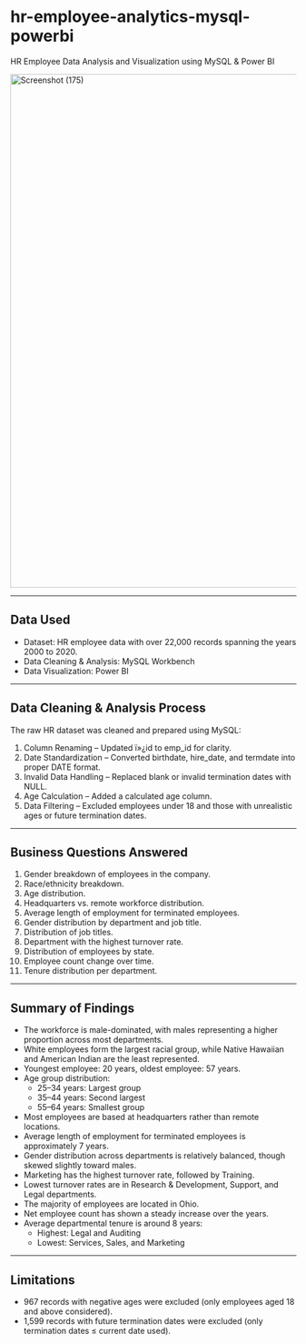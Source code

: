 # hr-employee-analytics-mysql-powerbi
HR Employee Data Analysis and Visualization using MySQL &amp; Power BI


<img width="1601" height="903" alt="Screenshot (175)" src="https://github.com/user-attachments/assets/4a317228-47b4-4421-87a4-27fb2cca31a8" />



---

## Data Used
- Dataset: HR employee data with over 22,000 records spanning the years 2000 to 2020.
- Data Cleaning & Analysis: MySQL Workbench
- Data Visualization: Power BI

---

## Data Cleaning & Analysis Process
The raw HR dataset was cleaned and prepared using MySQL:
1. Column Renaming – Updated ï»¿id to emp_id for clarity.
2. Date Standardization – Converted birthdate, hire_date, and termdate into proper DATE format.
3. Invalid Data Handling – Replaced blank or invalid termination dates with NULL.
4. Age Calculation – Added a calculated age column.
5. Data Filtering – Excluded employees under 18 and those with unrealistic ages or future termination dates.

---

## Business Questions Answered
1. Gender breakdown of employees in the company.
2. Race/ethnicity breakdown.
3. Age distribution.
4. Headquarters vs. remote workforce distribution.
5. Average length of employment for terminated employees.
6. Gender distribution by department and job title.
7. Distribution of job titles.
8. Department with the highest turnover rate.
9. Distribution of employees by state.
10. Employee count change over time.
11. Tenure distribution per department.

---

## Summary of Findings
- The workforce is male-dominated, with males representing a higher proportion across most departments.
- White employees form the largest racial group, while Native Hawaiian and American Indian are the least represented.
- Youngest employee: 20 years, oldest employee: 57 years.
- Age group distribution:
  - 25–34 years: Largest group
  - 35–44 years: Second largest
  - 55–64 years: Smallest group
- Most employees are based at headquarters rather than remote locations.
- Average length of employment for terminated employees is approximately 7 years.
- Gender distribution across departments is relatively balanced, though skewed slightly toward males.
- Marketing has the highest turnover rate, followed by Training.
- Lowest turnover rates are in Research & Development, Support, and Legal departments.
- The majority of employees are located in Ohio.
- Net employee count has shown a steady increase over the years.
- Average departmental tenure is around 8 years:
  - Highest: Legal and Auditing
  - Lowest: Services, Sales, and Marketing

---

## Limitations
- 967 records with negative ages were excluded (only employees aged 18 and above considered).
- 1,599 records with future termination dates were excluded (only termination dates ≤ current date used).
